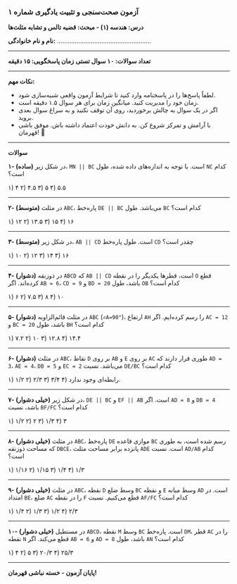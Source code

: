 

### **آزمون صحت‌سنجی و تثبیت یادگیری شماره ۱**

**درس: هندسه (۱) - مبحث: قضیه تالس و تشابه مثلث‌ها**

**نام و نام خانوادگی:** .....................................................

---

**تعداد سوالات: ۱۰ سوال تستی**
**زمان پاسخگویی: ۱۵ دقیقه**

---

**نکات مهم:**

*   لطفاً پاسخ‌ها را در پاسخنامه وارد کنید تا شرایط آزمون واقعی شبیه‌سازی شود.
*   زمان خود را مدیریت کنید. میانگین زمان برای هر سوال ۱.۵ دقیقه است.
*   اگر در یک سوال به چالش برخوردید، روی آن توقف نکنید و به سراغ سوال بعدی بروید.
*   با آرامش و تمرکز شروع کن. به دانش خودت اعتماد داشته باش. موفق باشی قهرمان! 🚀

---

**سوالات**

**۱- (ساده)** در شکل زیر، `MN || BC` است. با توجه به اندازه‌های داده شده، طول `NC` کدام است؟



۱) ۴
۲) ۴.۵
۳) ۵
۴) ۵.۵

---

**۲- (متوسط)** در مثلث `ABC`، پاره‌خط `DE || BC` می‌باشد. طول `BC` کدام است؟



۱) ۱۲
۲) ۱۳.۵
۳) ۱۵
۴) ۱۶

---

**۳- (متوسط)** در شکل زیر، `AB || CD` است. طول پاره‌خط `CD` چقدر است؟



۱) ۱۰
۲) ۱۲
۳) ۱۴
۴) ۱۶

---

**۴- (دشوار)** در ذوزنقه `ABCD` که `AB || CD` است، قطرها یکدیگر را در نقطه `O` قطع کرده‌اند. اگر `AB = 6`، `CD = 9` و `BD = 20` باشد، طول `OB` کدام است؟



۱) ۶
۲) ۷.۵
۳) ۸
۴) ۱۰

---

**۵- (دشوار)** در مثلث قائم‌الزاویه `ABC` (`∠A=90°`)، ارتفاع `AH` را رسم کرده‌ایم. اگر `AC = 12` و `BC = 20` باشد، طول `BH` کدام است؟



۱) ۷.۲
۲) ۱۰
۳) ۱۲.۸
۴) ۱۴.۴

---

**۶- (دشوار)** در مثلث `ABC`، نقاط `D` بر روی `AB` و `E` بر روی `AC` طوری قرار دارند که `AD = 3`، `AE = 4`، `DB = 5` و `EC = 2` می‌باشد. نسبت `DE/BC` کدام است؟



۱) ۱/۲
۲) ۲/۳
۳) ۳/۴
۴) رابطه‌ای وجود ندارد.

---

**۷- (خیلی دشوار)** در شکل زیر، `DE || BC` و `EF || AB` است. اگر `AD = 8` و `DB = 4` باشد، نسبت `BF/FC` کدام است؟



۱) ۱/۲
۲) ۲
۳) ۱/۳
۴) ۳

---

**۸- (خیلی دشوار)** در مثلث `ABC`، پاره‌خط `DE` موازی قاعده `BC` رسم شده است، به طوری که مساحت ذوزنقه `DBCE`، پانزده برابر مساحت مثلث `ADE` است. نسبت `AD/AB` کدام است؟



۱) ۱/۱۶
۲) ۱/۱۵
۳) ۱/۴
۴) ۱/۳

---

**۹- (خیلی دشوار)** در مثلث `ABC`، نقطه `D` وسط ضلع `BC` و نقطه `E` وسط میانه `AD` است. در امتداد `BE`، ضلع `AC` را در نقطه `F` قطع می‌کنیم. نسبت `AF/FC` کدام است؟



۱) ۱/۴
۲) ۱/۳
۳) ۱/۲
۴) ۲/۳

---

**۱۰- (خیلی دشوار)** در مستطیل `ABCD`، نقطه `M` وسط `BC` است. پاره‌خط `DM`، قطر `AC` را در نقطه `N` قطع می‌کند. اگر `AB = 6` و `AD = 8` باشد، طول `AN` کدام است؟



۱) ۴
۲) ۵
۳) ۲۰/۳
۴) ۲۵/۳

---
**پایان آزمون - خسته نباشی قهرمان!**